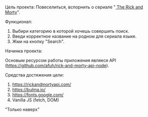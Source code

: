 

Цель проекта:
Повеселиться, вспорнить о сериале "<a href="https://marselburdo.github.io/The-Rick-and-Motry-Universe/" rel="nofollow"> The Rick and Morty</a>".

Функционал:

1. Выбири категорию в которой хочешь совершить поиск.
2. Введи корректное название на родном для сериала языке.
3. Жми на кнопку "Search".

Начинка проекта:

Основым ресурсом работы приложения являеся API (https://github.com/afuh/rick-and-morty-api-node).

Средства достяжения цели:

1. https://rickandmortyapi.com/
2. https://bulma.io/
3. https://fonts.google.com/
4. Vanilla JS (fetch, DOM)


"Только наверх"


